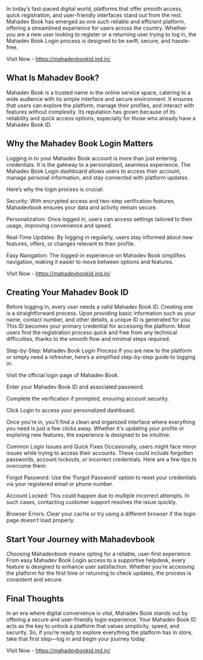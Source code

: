 In today’s fast-paced digital world, platforms that offer smooth access, quick registration, and user-friendly interfaces stand out from the rest. Mahadev Book has emerged as one such reliable and efficient platform, offering a streamlined experience for users across the country. Whether you are a new user looking to register or a returning user trying to log in, the Mahadev Book Login process is designed to be swift, secure, and hassle-free.

VIsit Now - https://mahadevbookid.ind.in/

## What Is Mahadev Book?
Mahadev Book is a trusted name in the online service space, catering to a wide audience with its simple interface and secure environment. It ensures that users can explore the platform, manage their profiles, and interact with features without complexity. Its reputation has grown because of its reliability and quick access options, especially for those who already have a Mahadev Book ID.

## Why the Mahadev Book Login Matters
Logging in to your Mahadev Book account is more than just entering credentials. It is the gateway to a personalized, seamless experience. The Mahadev Book Login dashboard allows users to access their account, manage personal information, and stay connected with platform updates.

Here’s why the login process is crucial:

Security: With encrypted access and two-step verification features, Mahadevbook ensures your data and activity remain secure.

Personalization: Once logged in, users can access settings tailored to their usage, improving convenience and speed.

Real-Time Updates: By logging in regularly, users stay informed about new features, offers, or changes relevant to their profile.

Easy Navigation: The logged-in experience on Mahadev Book simplifies navigation, making it easier to move between options and features.

VIsit Now - https://mahadevbookid.ind.in/

## Creating Your Mahadev Book ID
Before logging in, every user needs a valid Mahadev Book ID. Creating one is a straightforward process. Upon providing basic information such as your name, contact number, and other details, a unique ID is generated for you. This ID becomes your primary credential for accessing the platform. Most users find the registration process quick and free from any technical difficulties, thanks to the smooth flow and minimal steps required.

Step-by-Step: Mahadev Book Login Process
If you are new to the platform or simply need a refresher, here’s a simplified step-by-step guide to logging in:

Visit the official login page of Mahadev Book.

Enter your Mahadev Book ID and associated password.

Complete the verification if prompted, ensuring account security.

Click Login to access your personalized dashboard.

Once you’re in, you’ll find a clean and organized interface where everything you need is just a few clicks away. Whether it's updating your profile or exploring new features, the experience is designed to be intuitive.

Common Login Issues and Quick Fixes
Occasionally, users might face minor issues while trying to access their accounts. These could include forgotten passwords, account lockouts, or incorrect credentials. Here are a few tips to overcome them:

Forgot Password: Use the ‘Forgot Password’ option to reset your credentials via your registered email or phone number.

Account Locked: This could happen due to multiple incorrect attempts. In such cases, contacting customer support resolves the issue quickly.

Browser Errors: Clear your cache or try using a different browser if the login page doesn’t load properly.

## Start Your Journey with Mahadevbook
Choosing Mahadevbook means opting for a reliable, user-first experience. From easy Mahadev Book Login access to a supportive helpdesk, every feature is designed to enhance user satisfaction. Whether you’re accessing the platform for the first time or returning to check updates, the process is consistent and secure.

## Final Thoughts
In an era where digital convenience is vital, Mahadev Book stands out by offering a secure and user-friendly login experience. Your Mahadev Book ID acts as the key to unlock a platform that values simplicity, speed, and security. So, if you’re ready to explore everything the platform has in store, take that first step—log in and begin your journey today.

VIsit Now - https://mahadevbookid.ind.in/
